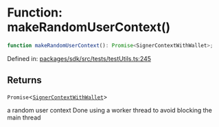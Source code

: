 # Function: makeRandomUserContext()

```ts
function makeRandomUserContext(): Promise<SignerContextWithWallet>;
```

Defined in: [packages/sdk/src/tests/testUtils.ts:245](https://github.com/towns-protocol/towns/blob/0db1fd0ac7258e8db8cedfb6183e8eade8284fa1/packages/sdk/src/tests/testUtils.ts#L245)

## Returns

`Promise`\<[`SignerContextWithWallet`](../type-aliases/SignerContextWithWallet.md)\>

a random user context
Done using a worker thread to avoid blocking the main thread
